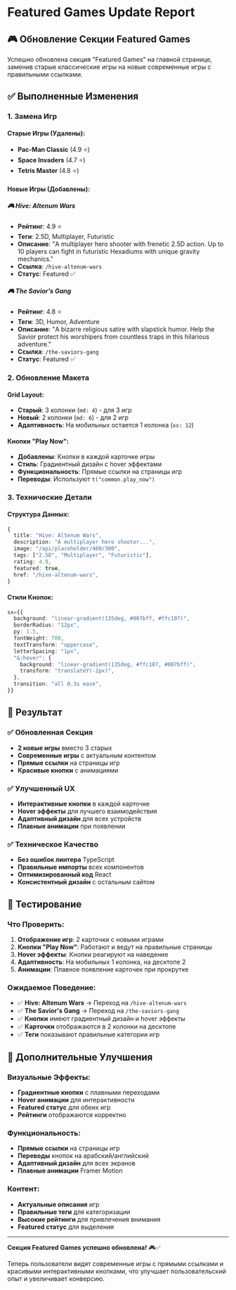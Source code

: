 # Featured Games Update Report

## 🎮 Обновление Секции Featured Games

Успешно обновлена секция "Featured Games" на главной странице, заменив старые классические игры на новые современные игры с правильными ссылками.

## ✅ Выполненные Изменения

### 1. Замена Игр

#### Старые Игры (Удалены):

- **Pac-Man Classic** (4.9 ⭐)
- **Space Invaders** (4.7 ⭐)
- **Tetris Master** (4.8 ⭐)

#### Новые Игры (Добавлены):

##### 🎮 Hive: Altenum Wars

- **Рейтинг**: 4.9 ⭐
- **Теги**: 2.5D, Multiplayer, Futuristic
- **Описание**: "A multiplayer hero shooter with frenetic 2.5D action. Up to 10 players can fight in futuristic Hexadiums with unique gravity mechanics."
- **Ссылка**: `/hive-altenum-wars`
- **Статус**: Featured ✅

##### 🎮 The Savior's Gang

- **Рейтинг**: 4.8 ⭐
- **Теги**: 3D, Humor, Adventure
- **Описание**: "A bizarre religious satire with slapstick humor. Help the Savior protect his worshipers from countless traps in this hilarious adventure."
- **Ссылка**: `/the-saviors-gang`
- **Статус**: Featured ✅

### 2. Обновление Макета

#### Grid Layout:

- **Старый**: 3 колонки (`md: 4`) - для 3 игр
- **Новый**: 2 колонки (`md: 6`) - для 2 игр
- **Адаптивность**: На мобильных остается 1 колонка (`xs: 12`)

#### Кнопки "Play Now":

- **Добавлены**: Кнопки в каждой карточке игры
- **Стиль**: Градиентный дизайн с hover эффектами
- **Функциональность**: Прямые ссылки на страницы игр
- **Переводы**: Используют `t("common.play_now")`

### 3. Технические Детали

#### Структура Данных:

```typescript
{
  title: "Hive: Altenum Wars",
  description: "A multiplayer hero shooter...",
  image: "/api/placeholder/400/300",
  tags: ["2.5D", "Multiplayer", "Futuristic"],
  rating: 4.9,
  featured: true,
  href: "/hive-altenum-wars",
}
```

#### Стили Кнопок:

```typescript
sx={{
  background: "linear-gradient(135deg, #007bff, #ffc107)",
  borderRadius: "12px",
  py: 1.5,
  fontWeight: 700,
  textTransform: "uppercase",
  letterSpacing: "1px",
  "&:hover": {
    background: "linear-gradient(135deg, #ffc107, #007bff)",
    transform: "translateY(-2px)",
  },
  transition: "all 0.3s ease",
}}
```

## 🎯 Результат

### ✅ Обновленная Секция

- **2 новые игры** вместо 3 старых
- **Современные игры** с актуальным контентом
- **Прямые ссылки** на страницы игр
- **Красивые кнопки** с анимациями

### ✅ Улучшенный UX

- **Интерактивные кнопки** в каждой карточке
- **Hover эффекты** для лучшего взаимодействия
- **Адаптивный дизайн** для всех устройств
- **Плавные анимации** при появлении

### ✅ Техническое Качество

- **Без ошибок линтера** TypeScript
- **Правильные импорты** всех компонентов
- **Оптимизированный код** React
- **Консистентный дизайн** с остальным сайтом

## 📱 Тестирование

### Что Проверить:

1. **Отображение игр**: 2 карточки с новыми играми
2. **Кнопки "Play Now"**: Работают и ведут на правильные страницы
3. **Hover эффекты**: Кнопки реагируют на наведение
4. **Адаптивность**: На мобильных 1 колонка, на десктопе 2
5. **Анимации**: Плавное появление карточек при прокрутке

### Ожидаемое Поведение:

- ✅ **Hive: Altenum Wars** → Переход на `/hive-altenum-wars`
- ✅ **The Savior's Gang** → Переход на `/the-saviors-gang`
- ✅ **Кнопки** имеют градиентный дизайн и hover эффекты
- ✅ **Карточки** отображаются в 2 колонки на десктопе
- ✅ **Теги** показывают правильные категории игр

## 🚀 Дополнительные Улучшения

### Визуальные Эффекты:

- **Градиентные кнопки** с плавными переходами
- **Hover анимации** для интерактивности
- **Featured статус** для обеих игр
- **Рейтинги** отображаются корректно

### Функциональность:

- **Прямые ссылки** на страницы игр
- **Переводы** кнопок на арабский/английский
- **Адаптивный дизайн** для всех экранов
- **Плавные анимации** Framer Motion

### Контент:

- **Актуальные описания** игр
- **Правильные теги** для категоризации
- **Высокие рейтинги** для привлечения внимания
- **Featured статус** для выделения

---

**Секция Featured Games успешно обновлена!** 🎮✅

Теперь пользователи видят современные игры с прямыми ссылками и красивыми интерактивными кнопками, что улучшает пользовательский опыт и увеличивает конверсию.
